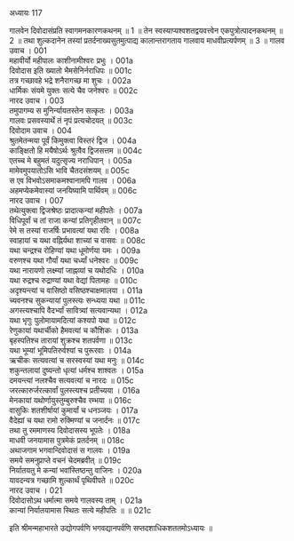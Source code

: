 अध्यायः 117

गालवेन दिवोदासंप्रति स्वागमनकारणकथनम् ॥ 1 ॥ तेन स्वस्याप्यश्वशतद्वयवत्त्वेन एकपुत्रोत्पादनकथनम् ॥ 2 ॥ तथा शुल्कदानेन तस्यां प्रतर्दनाख्यसुतमुत्पाद्य कालान्तरागताय गालवाय माधवीप्रत्यर्पणम् ॥ 3 ॥
गालव उवाच ।	001    
महावीर्यो महीपालः काशीनामीश्वरः प्रभुः ।	001a  
दिवोदास इति ख्यातो भैमसेनिर्नराधिपः ॥	001c  
तत्र गच्छावहे भद्रे शनैरागच्छ मा शुचः ।	002a  
धार्मिकः संयमे युक्तः सत्ये चैव जनेश्वरः ॥	002c  
नारद उवाच ।	003    
तमुपागम्य स मुनिर्न्यायतस्तेन सत्कृतः ।	003a  
गालवः प्रसवस्यार्थे तं नृपं प्रत्यचोदयत् ॥	003c  
दिवोदाम उवाच ।	004   
श्रुतमेतन्मया पूर्वं किमुक्त्वा विस्तरं द्विज ।	004a  
काङ्क्षितो हि मयैषोऽर्थः श्रुत्वैव द्विजसत्तम ॥	004c  
एतच्च मे बहुमतं यदुत्सृज्य नराधिपान् ।	005a  
मामेवमुपयातोऽसि भावि चैतदसंशयम् ॥	005c  
स एव विभवोऽसमाकमश्वानामपि गालव ।	006a  
अहमप्येकमेवास्यां जनयिष्यामि पार्थिवम् ॥	006c  
नारद उवाच ।	007  
तथेत्युक्त्वा द्विजश्रेष्ठः प्रादात्कन्यां महीपतेः ।	007a  
विधिपूर्वां च तां राजा कन्यां प्रतिगृहीतवान् ॥	007c  
रेमे स तस्यां राजर्षिः प्रभावत्यां यथा रविः ।	008a  
स्वाहायां च यथा वह्निर्यथा शाच्यां च वासवः ॥	008c  
यथा चन्द्रश्च रोहिण्यां यथा धूमोर्णया यमः ।	009a  
वरुणश्च यथा गौर्यां यथा चर्ध्यां धनेश्वरः ॥	009c  
यथा नारायणो लक्ष्म्यां जाह्नव्यां च यथोदधिः ।	010a  
यथा रुद्रश्च रुद्राण्यां यथा वेद्यां पितामहः ॥	010c  
अदृश्यन्त्यां च वासिष्ठो वसिष्ठश्चाक्षमालया ।	011a  
च्यवनश्च सुकन्यायां पुलस्त्यः सन्ध्यया यथा ॥	011c  
अगस्त्यश्चापि वैदर्भ्यां सावित्र्यां सत्यवान्यथा ।	012a  
यथा भृगुः पुलोमायामदित्यां कश्यपो यथा ॥	012c  
रेणुकायां यथार्चीको हैमवत्यां च कौशिकः ।	013a  
बृहस्पतिश्च तारायां शुक्रश्च शतपर्वणा ॥	013c  
यथा भूम्यां भूमिपतिरुर्वश्यां च पुरूरवाः ।	014a  
ऋचीकः सत्यवत्यां च सरस्वस्यां यथा मनुः ॥	014c  
शकुन्तलायां दुष्यन्तो धृत्यां धर्मश्च शाश्वतः ।	015a  
दमयन्त्यां नलश्चैव सत्यवत्यां च नारदः ॥	015c  
जरत्कारुर्जरत्कार्वां पुलस्त्यश्च प्रतीच्यया ।	016a  
मेनकायां यथोर्णायुस्तुम्बुरुश्चैव रम्भया ॥	016c  
वासुकिः शतशीर्षायां कुमार्यां च धनञ्जयः ।	017a  
वैदेह्यां च यथा रामो रुक्मिण्यां च जनार्दनः ॥	017c  
तथा तु रममाणस्य दिवोदासस्य भूपतेः ।	018a  
माधवी जनयामास पुत्रमेकं प्रतर्दनम् ॥	018c  
अथाजगाम भगवान्दिवोदासं स गालवः ।	019a  
समये समनुप्राप्ते वचनं चेदमब्रवीत् ॥	019c  
निर्यातयतु मे कन्यां भवांस्तिष्ठन्तु वाजिनः ।	020a  
यावदन्यत्र गच्छामि शुल्कार्थं पृथिवीपते ॥	020c  
नारद उवाच ।	021    
दिवोदासोऽथ धर्मात्मा समये गालवस्य ताम् ।	021a  
कान्यां निर्यातयामास स्थितः सत्ये महीपतिः ॥ ॥	021c  

इति श्रीमन्महाभारते उद्योगपर्वणि भगवद्यानपर्वणि सप्तदशाधिकशततमोऽध्यायः ॥
